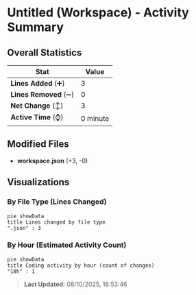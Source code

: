 # Untitled (Workspace) - Activity Summary 

## Overall Statistics

| Stat                   | Value                                                             |
| ---------------------- | ----------------------------------------------------------------- |
| **Lines Added** (➕)   | 3                                          |
| **Lines Removed** (➖) | 0                                        |
| **Net Change** (↕)    | 3                |
| **Active Time** (⌚)   | 0 minute |


## Modified Files
- **workspace.json** (+3, -0)

## Visualizations

### By File Type (Lines Changed)

```mermaid
pie showData
title Lines changed by file type
".json" : 3
```

### By Hour (Estimated Activity Count)

```mermaid
pie showData
title Coding activity by hour (count of changes)
"18h" : 1
```


> **Last Updated:** 08/10/2025, 18:53:46